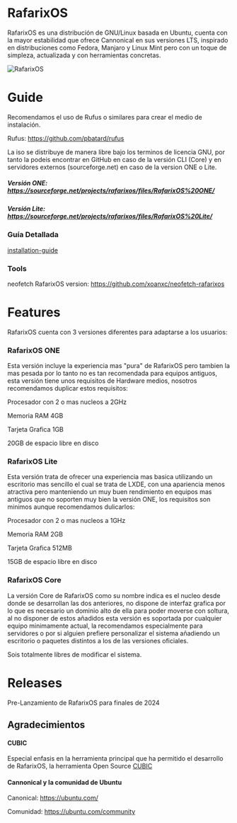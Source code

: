 # RafarixOS
RafarixOS es una distribución de GNU/Linux basada en Ubuntu, cuenta con la mayor estabilidad que ofrece Cannonical en sus versiones LTS, inspirado en distribuciones como Fedora, Manjaro y Linux Mint pero con un toque de simpleza, actualizada y con herramientas concretas.

![RafarixOS](https://github.com/RafarixOS-Oficial/RafarixOS/blob/main/assets/images/PreLudeOSRedonded.png)


# Guide
Recomendamos el uso de Rufus o similares para crear el medio de instalación.

Rufus: https://github.com/pbatard/rufus

La iso se distribuye de manera libre bajo los terminos de licencia GNU, por tanto la podeis encontrar en GitHub en caso de la versión CLI (Core) y en servidores externos (sourceforge.net) en caso de la version ONE o Lite.

##### Versión ONE: https://sourceforge.net/projects/rafarixos/files/RafarixOS%20ONE/

##### Versión Lite: https://sourceforge.net/projects/rafarixos/files/RafarixOS%20Lite/

### Guía Detallada

[installation-guide](https://github.com/xoanxc/RafarixOS/blob/main/documentation/guide/installation-guide.md)

### Tools

neofetch RafarixOS version: https://github.com/xoanxc/neofetch-rafarixos

# Features
RafarixOS cuenta con 3 versiones diferentes para adaptarse a los usuarios:

### RafarixOS ONE
Esta versión incluye la experiencia mas "pura" de RafarixOS pero tambien la mas pesada por lo tanto no es tan recomendada para equipos antiguos, esta versión tiene unos requisitos de Hardware medios, nosotros recomendamos duplicar estos requisitos:

Procesador con 2 o mas nucleos a 2GHz

Memoria RAM 4GB

Tarjeta Grafica 1GB

20GB de espacio libre en disco

### RafarixOS Lite
Esta versión trata de ofrecer una experiencia mas basica utilizando un escritorio mas sencillo el cual se trata de LXDE, con una apariencia menos atractiva pero manteniendo un muy buen rendimiento en equipos mas antiguos que no soporten muy bien la versión ONE, los requisitos son minimos aunque recomendamos dulicarlos:

Procesador con 2 o mas nucleos a 1GHz

Memoria RAM 2GB

Tarjeta Grafica 512MB

15GB de espacio libre en disco


### RafarixOS Core
La versión Core de RafarixOS como su nombre indica es el nucleo desde donde se desarrollan las dos anteriores, no dispone de interfaz grafica por lo que es necesario un dominio alto de ella para poder moverse con soltura, al no disponer de estos añadidos esta versión es soportada por cualquier equipo minimamente actual, la recomendamos especialmente para servidores o por si alguien prefiere personalizar el sistema añadiendo un escritorio o paquetes distintos a los de las versiones oficiales.

Sois totalmente libres de modificar el sistema.

# Releases

Pre-Lanzamiento de RafarixOS para finales de 2024

## Agradecimientos

#### CUBIC

Especial enfasis en la herramienta principal que ha permitido el desarrollo de RafarixOS, la herramienta Open Source [CUBIC](https://github.com/PJ-Singh-001/Cubic)

#### Cannonical y la comunidad de Ubuntu

Canonical: https://ubuntu.com/

Comunidad: https://ubuntu.com/community
